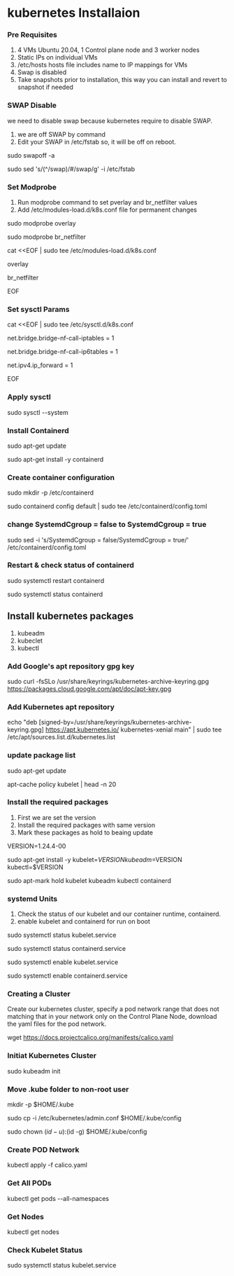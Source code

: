 # kubernetes Installaion #

### Pre Requisites ###

1. 4 VMs Ubuntu 20.04, 1 Control plane node and 3 worker nodes
2. Static IPs on individual VMs
3. /etc/hosts hosts file includes name to IP mappings for VMs
4. Swap is disabled
5. Take snapshots prior to installation, this way you can install and revert to snapshot if needed 

### SWAP Disable ###

we need to disable swap because kubernetes require to disable SWAP.
1. we are off SWAP by command 
2. Edit your SWAP in /etc/fstab so, it will be off on reboot.

sudo swapoff -a

sudo sed 's/\(^\/swap\)/#\/swap/g' -i /etc/fstab

### Set Modprobe ###

1. Run modprobe command to set pverlay and br_netfilter values
2. Add /etc/modules-load.d/k8s.conf file for permanent changes 

sudo modprobe overlay

sudo modprobe br_netfilter

cat <<EOF | sudo tee /etc/modules-load.d/k8s.conf

overlay

br_netfilter

EOF

### Set sysctl Params ###

cat <<EOF | sudo tee /etc/sysctl.d/k8s.conf

net.bridge.bridge-nf-call-iptables  = 1

net.bridge.bridge-nf-call-ip6tables = 1

net.ipv4.ip_forward                 = 1

EOF

### Apply sysctl ###

sudo sysctl --system

### Install Containerd ###

sudo apt-get update

sudo apt-get install -y containerd

### Create container configuration ###

sudo mkdir -p /etc/containerd

sudo containerd config default | sudo tee /etc/containerd/config.toml

### change SystemdCgroup = false to SystemdCgroup = true ###

sudo sed -i 's/SystemdCgroup = false/SystemdCgroup = true/' /etc/containerd/config.toml

### Restart & check status of containerd 

sudo systemctl restart containerd

sudo systemctl status containerd

## Install kubernetes packages ##

1. kubeadm
2. kubeclet
3. kubectl

### Add Google's apt repository gpg key ###

sudo curl -fsSLo /usr/share/keyrings/kubernetes-archive-keyring.gpg https://packages.cloud.google.com/apt/doc/apt-key.gpg

### Add Kubernetes apt repository ###

echo "deb [signed-by=/usr/share/keyrings/kubernetes-archive-keyring.gpg] https://apt.kubernetes.io/ kubernetes-xenial main" | sudo tee /etc/apt/sources.list.d/kubernetes.list

### update package list ###

sudo apt-get update

apt-cache policy kubelet | head -n 20 

### Install the required packages ###

1. First we are set the version
2. Install the required packages with same version  
3. Mark these packages as hold to beaing update

VERSION=1.24.4-00

sudo apt-get install -y kubelet=$VERSION kubeadm=$VERSION kubectl=$VERSION

sudo apt-mark hold kubelet kubeadm kubectl containerd

### systemd Units ###

1. Check the status of our kubelet and our container runtime, containerd.
2. enable kubelet and containerd for run on boot

sudo systemctl status kubelet.service 

sudo systemctl status containerd.service 

sudo systemctl enable kubelet.service

sudo systemctl enable containerd.service

### Creating a Cluster ###

Create our kubernetes cluster, specify a pod network range that does not matching that in your network only on the Control Plane Node, download the yaml files for the pod network.

wget https://docs.projectcalico.org/manifests/calico.yaml

### Initiat Kubernetes Cluster ###

sudo kubeadm init

### Move .kube folder to non-root user ###

mkdir -p $HOME/.kube

sudo cp -i /etc/kubernetes/admin.conf $HOME/.kube/config

sudo chown $(id -u):$(id -g) $HOME/.kube/config

### Create POD Network ###

kubectl apply -f calico.yaml

### Get All PODs ###

kubectl get pods --all-namespaces

### Get Nodes ###

kubectl get nodes

### Check Kubelet Status ###

sudo systemctl status kubelet.service